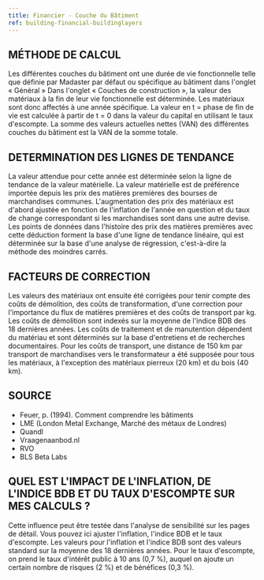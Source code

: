 ```yaml
---
title: Financier - Couche du Bâtiment
ref: building-financial-buildinglayers
---
```


## MÉTHODE DE CALCUL
Les différentes couches du bâtiment ont une durée de vie fonctionnelle telle que définie par Madaster par défaut ou spécifique au bâtiment dans l'onglet « Général » Dans l'onglet « Couches de construction », la valeur des matériaux à la fin de leur vie fonctionnelle est déterminée. Les matériaux sont donc affectés à une année spécifique. La valeur en t = phase de fin de vie est calculée à partir de t = 0 dans la valeur du capital en utilisant le taux d'escompte. La somme des valeurs actuelles nettes (VAN) des différentes couches du bâtiment est la VAN de la somme totale.

## DETERMINATION DES LIGNES DE TENDANCE
La valeur attendue pour cette année est déterminée selon la ligne de tendance de la valeur matérielle. La valeur matérielle est de préférence importée depuis les prix des matières premières des bourses de marchandises communes. L'augmentation des prix des matériaux est d'abord ajustée en fonction de l'inflation de l'année en question et du taux de change correspondant si les marchandises sont dans une autre devise. Les points de données dans l'histoire des prix des matières premières avec cette déduction forment la base d'une ligne de tendance linéaire, qui est déterminée sur la base d'une analyse de régression, c'est-à-dire la méthode des moindres carrés.

## FACTEURS DE CORRECTION
Les valeurs des matériaux ont ensuite été corrigées pour tenir compte des coûts de démolition, des coûts de transformation, d'une correction pour l'importance du flux de matières premières et des coûts de transport par kg. Les coûts de démolition sont indexés sur la moyenne de l'indice BDB des 18 dernières années. Les coûts de traitement et de manutention dépendent du matériau et sont déterminés sur la base d'entretiens et de recherches documentaires. Pour les coûts de transport, une distance de 150 km par transport de marchandises vers le transformateur a été supposée pour tous les matériaux, à l'exception des matériaux pierreux (20 km) et du bois (40 km).

## SOURCE
- Feuer, p. (1994). Comment comprendre les bâtiments
- LME (London Metal Exchange, Marché des métaux de Londres)
- Quandl
- Vraagenaanbod.nl
- RVO
- BLS Beta Labs

## QUEL EST L'IMPACT DE L'INFLATION, DE L'INDICE BDB ET DU TAUX D'ESCOMPTE SUR MES CALCULS ?
Cette influence peut être testée dans l'analyse de sensibilité sur les pages de détail. Vous pouvez ici ajuster l'inflation, l'indice BDB et le taux d'escompte. Les valeurs pour l'inflation et l'indice BDB sont des valeurs standard sur la moyenne des 18 dernières années. Pour le taux d'escompte, on prend le taux d'intérêt public à 10 ans (0,7 %), auquel on ajoute un certain nombre de risques (2 %) et de bénéfices (0,3 %).
